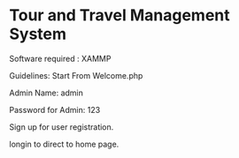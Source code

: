 
# Tour and Travel Management System

Software required : XAMMP

Guidelines:
Start From Welcome.php

Admin Name: admin

Password for Admin: 123

Sign up for user registration.

longin to direct to home page.

